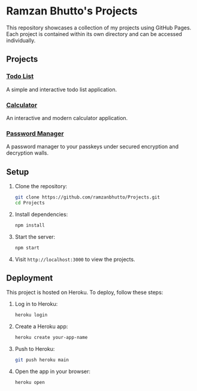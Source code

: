 # Ramzan Bhutto's Projects

This repository showcases a collection of my projects using GitHub Pages. Each project is contained within its own directory and can be accessed individually.

## Projects

### [Todo List](./todo-list/index.html)
A simple and interactive todo list application.

### [Calculator](./Calculator/index.html)
An interactive and modern calculator application.

### [Password Manager](./Password-Manager/index.html)
A password manager to your passkeys under secured encryption and decryption walls.

## Setup

1. Clone the repository:
    ```sh
    git clone https://github.com/ramzanbhutto/Projects.git
    cd Projects
    ```

2. Install dependencies:
    ```sh
    npm install
    ```

3. Start the server:
    ```sh
    npm start
    ```

4. Visit `http://localhost:3000` to view the projects.

## Deployment

This project is hosted on Heroku. To deploy, follow these steps:

1. Log in to Heroku:
    ```sh
    heroku login
    ```

2. Create a Heroku app:
    ```sh
    heroku create your-app-name
    ```

3. Push to Heroku:
    ```sh
    git push heroku main
    ```

4. Open the app in your browser:
    ```sh
    heroku open
    ```
